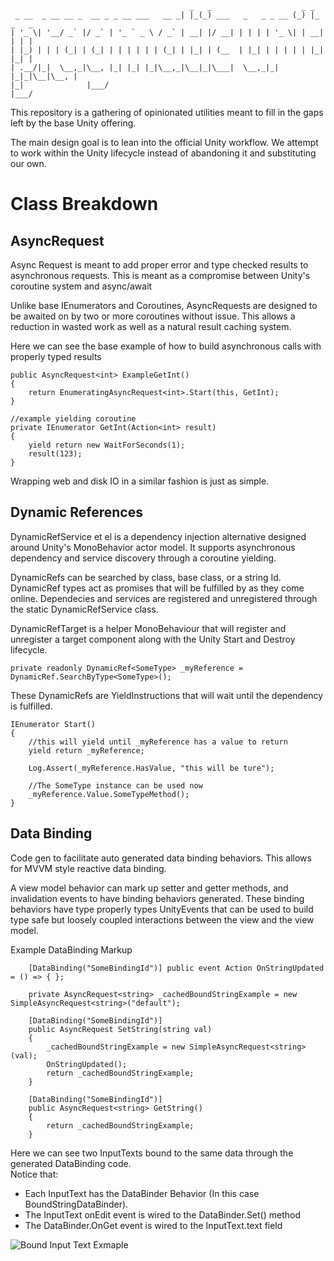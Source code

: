  ```
                                         _   _                    _ _         
  _ __  _ __ __ _  __ _ _ __ ___   __ _| |_(_) ___   _   _ _ __ (_) |_ _   _ 
 | '_ \| '__/ _` |/ _` | '_ ` _ \ / _` | __| |/ __| | | | | '_ \| | __| | | |
 | |_) | | | (_| | (_| | | | | | | (_| | |_| | (__  | |_| | | | | | |_| |_| |
 | .__/|_|  \__,_|\__, |_| |_| |_|\__,_|\__|_|\___|  \__,_|_| |_|_|\__|\__, |
 |_|              |___/                                                |___/ 
```
This repository is a gathering of opinionated utilities meant to fill in the gaps left by the base Unity offering.

The main design goal is to lean into the official Unity workflow.  We attempt to work within the Unity lifecycle instead of abandoning it and substituting our own.


# Class Breakdown

## AsyncRequest
Async Request is meant to add proper error and type checked results to asynchronous requests.
This is meant as a compromise between Unity's coroutine system and async/await 

Unlike base IEnumerators and Coroutines, AsyncRequests are designed to be awaited on by two or more coroutines without issue.  This allows a reduction in wasted work as well as a natural result caching system.

Here we can see the base example of how to build asynchronous calls with properly typed results
```
public AsyncRequest<int> ExampleGetInt()
{
    return EnumeratingAsyncRequest<int>.Start(this, GetInt);
}

//example yielding coroutine
private IEnumerator GetInt(Action<int> result)
{
    yield return new WaitForSeconds(1);
    result(123);
}
```

Wrapping web and disk IO in a similar fashion is just as simple.

## Dynamic References

DynamicRefService et el is a dependency injection alternative designed around Unity's MonoBehavior actor model.  It supports asynchronous dependency and service discovery through a coroutine yielding. 

DynamicRefs can be searched by class, base class, or a string Id.  DynamicRef types act as promises that will be fulfilled by as they come online.  Dependecies and services are registered and unregistered through the static DynamicRefService class.  

DynamicRefTarget is a helper MonoBehaviour that will register and unregister a target component along with the Unity Start and Destroy lifecycle.


```private readonly DynamicRef<SomeType> _myReference = DynamicRef.SearchByType<SomeType>();```

These DynamicRefs are YieldInstructions that will wait until the dependency is fulfilled.

```
IEnumerator Start()
{
	//this will yield until _myReference has a value to return
	yield return _myReference;

	Log.Assert(_myReference.HasValue, "this will be ture");
	
	//The SomeType instance can be used now
	_myReference.Value.SomeTypeMethod();
}
```

## Data Binding

Code gen to facilitate auto generated data binding behaviors.  This allows for MVVM style reactive data binding.

A view model behavior can mark up setter and getter methods, and invalidation events to have binding behaviors generated.  These binding behaviors have type properly types UnityEvents that can be used to build type safe but loosely coupled interactions between the view and the view model.

Example DataBinding Markup
```
    [DataBinding("SomeBindingId")] public event Action OnStringUpdated = () => { };

    private AsyncRequest<string> _cachedBoundStringExample = new SimpleAsyncRequest<string>("default");

    [DataBinding("SomeBindingId")]
    public AsyncRequest SetString(string val)
    {
        _cachedBoundStringExample = new SimpleAsyncRequest<string>(val);
        OnStringUpdated();
        return _cachedBoundStringExample;
    }

    [DataBinding("SomeBindingId")]
    public AsyncRequest<string> GetString()
    {
        return _cachedBoundStringExample;
    }
```

Here we can see two InputTexts bound to the same data through the generated DataBinding code.  
Notice that:

 - Each InputText has the <BindingId>DataBinder Behavior (In this case BoundStringDataBinder).
 - The InputText onEdit event is wired to the DataBinder.Set() method
 - The DataBinder.OnGet event is wired to the InputText.text field

 ![Bound Input Text Exmaple][bound_input_text_gif]




[bound_input_text_gif]:https://github.com/jayd16/pragmatic-unity/blob/master/ReadMeContent/boundInputTexts.gif "Bound Input Text Exmaple"
